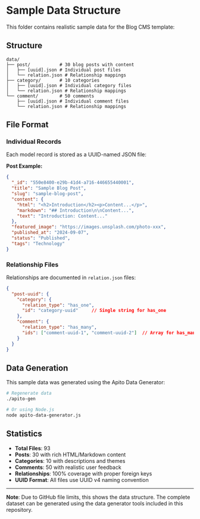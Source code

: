 # Sample Data Structure

This folder contains realistic sample data for the Blog CMS template:

## Structure

```
data/
├── post/           # 30 blog posts with content
│   ├── [uuid].json # Individual post files  
│   └── relation.json # Relationship mappings
├── category/       # 10 categories
│   ├── [uuid].json # Individual category files
│   └── relation.json # Relationship mappings  
└── comment/        # 50 comments
    ├── [uuid].json # Individual comment files
    └── relation.json # Relationship mappings
```

## File Format

### Individual Records
Each model record is stored as a UUID-named JSON file:

**Post Example:**
```json
{
  "_id": "550e8400-e29b-41d4-a716-446655440001",
  "title": "Sample Blog Post",
  "slug": "sample-blog-post",
  "content": {
    "html": "<h2>Introduction</h2><p>Content...</p>",
    "markdown": "## Introduction\n\nContent...",
    "text": "Introduction: Content..."
  },
  "featured_image": "https://images.unsplash.com/photo-xxx",
  "published_at": "2024-09-07",
  "status": "Published",
  "tags": "Technology"
}
```

### Relationship Files
Relationships are documented in `relation.json` files:

```json
{
  "post-uuid": {
    "category": {
      "relation_type": "has_one",
      "id": "category-uuid"     // Single string for has_one
    },
    "comment": {
      "relation_type": "has_many",
      "ids": ["comment-uuid-1", "comment-uuid-2"]  // Array for has_many
    }
  }
}
```

## Data Generation

This sample data was generated using the Apito Data Generator:

```bash
# Regenerate data
./apito-gen

# Or using Node.js
node apito-data-generator.js
```

## Statistics

- **Total Files**: 93
- **Posts**: 30 with rich HTML/Markdown content
- **Categories**: 10 with descriptions and themes
- **Comments**: 50 with realistic user feedback
- **Relationships**: 100% coverage with proper foreign keys
- **UUID Format**: All files use UUID v4 naming convention

---

**Note**: Due to GitHub file limits, this shows the data structure. The complete dataset can be generated using the data generator tools included in this repository.